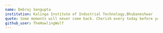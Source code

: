 ```yaml
---
name: Debraj Sengupta
institution: Kalinga Institute of Industrial Technology,Bhubaneshwar
quote: Some moments will never come back. Cherish every today before your graduation. You will miss them!
github_user: TheHowlingWolf
---
```

